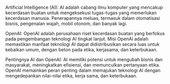 Artificial Intelligence (AI):
AI adalah cabang ilmu komputer yang mencakup kecerdasan buatan untuk mengeksekusi tugas-tugas yang memerlukan kecerdasan manusia.
Penerapannya meluas, termasuk dalam otomatisasi bisnis, pengenalan wajah, mobil otonom, dan banyak lagi.

OpenAI:
OpenAI adalah perusahaan riset kecerdasan buatan yang berfokus pada pengembangan teknologi AI tingkat lanjut.
Misi OpenAI adalah memastikan manfaat teknologi AI dapat didistribusikan secara luas untuk kebaikan umum, dengan beton pada etika, kerjasama, dan keterbukaan.

Pentingnya AI dan OpenAI:
AI memiliki potensi untuk mengubah bisnis dan masyarakat, meningkatkan efisiensi, dan memunculkan pertanyaan etika.
OpenAI memainkan peran penting dalam memajukan teknologi AI dengan mengedepankan nilai-nilai etika, kerja sama, dan keterbukaan.




